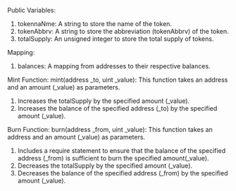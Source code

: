 Public Variables:
1. tokennaNme: A string to store the name of the token.
2. tokenAbbrv: A string to store the abbreviation (tokenAbbrv) of the token.
3. totalSupply: An unsigned integer to store the total supply of tokens.
   
Mapping:
1. balances: A mapping from addresses to their respective balances.
   
Mint Function:
mint(address _to, uint _value): This function takes an address and an amount (_value) as parameters.
1. Increases the totalSupply by the specified amount (_value).
2. Increases the balance of the specified address (_to) by the specified amount (_value).
   
Burn Function:
burn(address _from, uint _value): This function takes an address and an amount (_value) as parameters.
1. Includes a require statement to ensure that the balance of the specified address (_from) is sufficient to burn the specified amount(_value).
2. Decreases the totalSupply by the specified amount (_value).
3. Decreases the balance of the specified address (_from) by the specified amount (_value).
